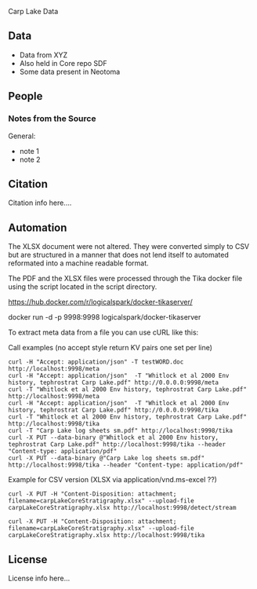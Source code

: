 Carp Lake Data


## Data

* Data from XYZ
* Also held in Core repo SDF
* Some data present in Neotoma

## People


### Notes from the Source

General: 

* note 1
* note 2


## Citation

Citation info here....

## Automation

The XLSX document were not altered.  They were converted simply to CSV but are
structured in a manner that does not lend itself to automated reformated into a machine
readable format.

The PDF and the XLSX files were processed through the Tika docker file using the 
script located in the script directory.

https://hub.docker.com/r/logicalspark/docker-tikaserver/

docker run -d -p 9998:9998 logicalspark/docker-tikaserver

To extract meta data from a file you can use cURL like this:

Call examples  (no accept style return KV pairs one set per line)
```
curl -H "Accept: application/json" -T testWORD.doc http://localhost:9998/meta
curl -H "Accept: application/json"  -T "Whitlock et al 2000 Env history, tephrostrat Carp Lake.pdf" http://0.0.0.0:9998/meta
curl -T "Whitlock et al 2000 Env history, tephrostrat Carp Lake.pdf" http://localhost:9998/meta
curl -H "Accept: application/json"  -T "Whitlock et al 2000 Env history, tephrostrat Carp Lake.pdf" http://0.0.0.0:9998/tika
curl -T "Whitlock et al 2000 Env history, tephrostrat Carp Lake.pdf" http://localhost:9998/tika
curl -T "Carp Lake log sheets sm.pdf" http://localhost:9998/tika 
curl -X PUT --data-binary @"Whitlock et al 2000 Env history, tephrostrat Carp Lake.pdf" http://localhost:9998/tika --header "Content-type: application/pdf"
curl -X PUT --data-binary @"Carp Lake log sheets sm.pdf" http://localhost:9998/tika --header "Content-type: application/pdf"

```

Example for CSV version  (XLSX via application/vnd.ms-excel   ??)
```
curl -X PUT -H "Content-Disposition: attachment; filename=carpLakeCoreStratigraphy.xlsx" --upload-file carpLakeCoreStratigraphy.xlsx http://localhost:9998/detect/stream

curl -X PUT -H "Content-Disposition: attachment; filename=carpLakeCoreStratigraphy.xlsx" --upload-file carpLakeCoreStratigraphy.xlsx http://localhost:9998/tika

```





## License

License info here...


 